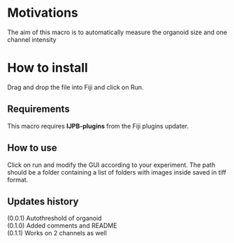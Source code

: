 # Motivations


The aim of this macro is to automatically measure the organoid size and one channel intensity

# How to install

Drag and drop the file into Fiji and click on Run.

## Requirements

This macro requires  **IJPB-plugins** from the Fiji plugins updater.


## How to use

Click on run and modify the GUI according to your experiment. The path should be a folder containing a list of folders with images inside saved in tiff format.



## Updates history
(0.0.1) Autothreshold of organoid
<br>(0.1.0) Added comments and README
<br>(0.1.1) Works on 2 channels as well

